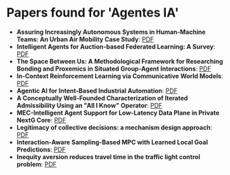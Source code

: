 # Papers found for 'Agentes IA'

- **Assuring Increasingly Autonomous Systems in Human-Machine Teams: An Urban Air Mobility Case Study**: [PDF](./Assuring_Increasingly_Autonomous_Systems_in_Human-Machine_Teams_An_Urban_Air_Mobility_Case_Study.pdf)
- **Intelligent Agents for Auction-based Federated Learning: A Survey**: [PDF](./Intelligent_Agents_for_Auction-based_Federated_Learning_A_Survey.pdf)
- **The Space Between Us: A Methodological Framework for Researching Bonding and Proxemics in Situated Group-Agent Interactions**: [PDF](./The_Space_Between_Us_A_Methodological_Framework_for_Researching_Bonding_and_Proxemics_in_Situated_Group-Agent_Interactions.pdf)
- **In-Context Reinforcement Learning via Communicative World Models**: [PDF](./In-Context_Reinforcement_Learning_via_Communicative_World_Models.pdf)
- **Agentic AI for Intent-Based Industrial Automation**: [PDF](./Agentic_AI_for_Intent-Based_Industrial_Automation.pdf)
- **A Conceptually Well-Founded Characterization of Iterated Admissibility Using an "All I Know" Operator**: [PDF](./A_Conceptually_Well-Founded_Characterization_of_Iterated_Admissibility_Using_an_All_I_Know_Operator.pdf)
- **MEC-Intelligent Agent Support for Low-Latency Data Plane in Private NextG Core**: [PDF](./MEC-Intelligent_Agent_Support_for_Low-Latency_Data_Plane_in_Private_NextG_Core.pdf)
- **Legitimacy of collective decisions: a mechanism design approach**: [PDF](./Legitimacy_of_collective_decisions_a_mechanism_design_approach.pdf)
- **Interaction-Aware Sampling-Based MPC with Learned Local Goal Predictions**: [PDF](./Interaction-Aware_Sampling-Based_MPC_with_Learned_Local_Goal_Predictions.pdf)
- **Inequity aversion reduces travel time in the traffic light control problem**: [PDF](./Inequity_aversion_reduces_travel_time_in_the_traffic_light_control_problem.pdf)
